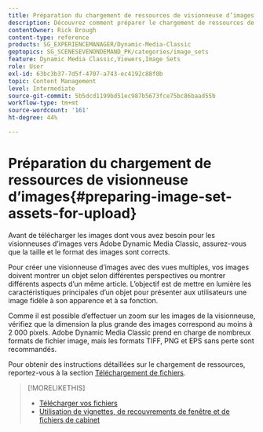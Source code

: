 ```yaml
---
title: Préparation du chargement de ressources de visionneuse d’images
description: Découvrez comment préparer le chargement de ressources de visionneuse d’images dans Adobe Dynamic Media Classic.
contentOwner: Rick Brough
content-type: reference
products: SG_EXPERIENCEMANAGER/Dynamic-Media-Classic
geptopics: SG_SCENESEVENONDEMAND_PK/categories/image_sets
feature: Dynamic Media Classic,Viewers,Image Sets
role: User
exl-id: 63bc3b37-7d5f-4707-a743-ec4192c88f0b
topic: Content Management
level: Intermediate
source-git-commit: 5b5dcd1199bd51ec987b5673fce75bc86baad55b
workflow-type: tm+mt
source-wordcount: '161'
ht-degree: 44%

---
```


# Préparation du chargement de ressources de visionneuse d’images{#preparing-image-set-assets-for-upload}

Avant de télécharger les images dont vous avez besoin pour les visionneuses d’images vers Adobe Dynamic Media Classic, assurez-vous que la taille et le format des images sont corrects.

Pour créer une visionneuse d’images avec des vues multiples, vos images doivent montrer un objet selon différentes perspectives ou montrer différents aspects d’un même article. L’objectif est de mettre en lumière les caractéristiques principales d’un objet pour présenter aux utilisateurs une image fidèle à son apparence et à sa fonction.

Comme il est possible d’effectuer un zoom sur les images de la visionneuse, vérifiez que la dimension la plus grande des images correspond au moins à 2 000 pixels. Adobe Dynamic Media Classic prend en charge de nombreux formats de fichier image, mais les formats TIFF, PNG et EPS sans perte sont recommandés.

Pour obtenir des instructions détaillées sur le chargement de ressources, reportez-vous à la section [Téléchargement de fichiers](uploading-files.md#uploading_files).

>[!MORELIKETHIS]
>
>* [Télécharger vos fichiers](uploading-files.md#uploading_your_files)
>* [Utilisation de vignettes, de recouvrements de fenêtre et de fichiers de cabinet](vignette-window-covering-cabinet-files.md#working_with_vignette_window_covering_and_cabinet_files)
